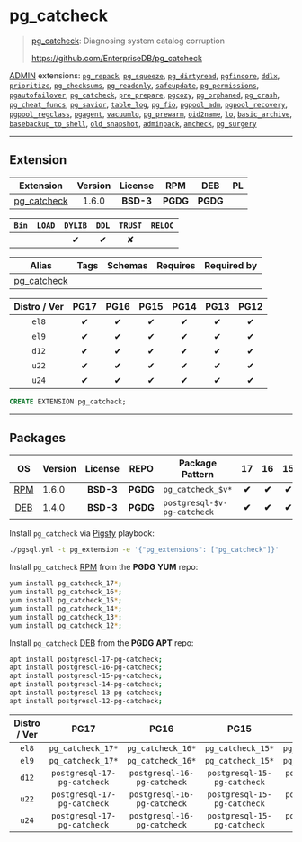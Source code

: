 # pg_catcheck


> [pg_catcheck](https://github.com/EnterpriseDB/pg_catcheck): Diagnosing system catalog corruption
>
> https://github.com/EnterpriseDB/pg_catcheck





[ADMIN](/admin) extensions: [`pg_repack`](/pg_repack), [`pg_squeeze`](/pg_squeeze), [`pg_dirtyread`](/pg_dirtyread), [`pgfincore`](/pgfincore), [`ddlx`](/ddlx), [`prioritize`](/prioritize), [`pg_checksums`](/pg_checksums), [`pg_readonly`](/pg_readonly), [`safeupdate`](/safeupdate), [`pg_permissions`](/pg_permissions), [`pgautofailover`](/pgautofailover), [`pg_catcheck`](/pg_catcheck), [`pre_prepare`](/pre_prepare), [`pgcozy`](/pgcozy), [`pg_orphaned`](/pg_orphaned), [`pg_crash`](/pg_crash), [`pg_cheat_funcs`](/pg_cheat_funcs), [`pg_savior`](/pg_savior), [`table_log`](/table_log), [`pg_fio`](/pg_fio), [`pgpool_adm`](/pgpool_adm), [`pgpool_recovery`](/pgpool_recovery), [`pgpool_regclass`](/pgpool_regclass), [`pgagent`](/pgagent), [`vacuumlo`](/vacuumlo), [`pg_prewarm`](/pg_prewarm), [`oid2name`](/oid2name), [`lo`](/lo), [`basic_archive`](/basic_archive), [`basebackup_to_shell`](/basebackup_to_shell), [`old_snapshot`](/old_snapshot), [`adminpack`](/adminpack), [`amcheck`](/amcheck), [`pg_surgery`](/pg_surgery)


-------
## Extension


| Extension | Version | License | RPM | DEB | PL |
|-----------|:-------:|:-------:|:---:|:---:|:--:|
| [pg_catcheck](https://github.com/EnterpriseDB/pg_catcheck) | 1.6.0 | **<span class="tcblue">BSD-3</span>** | **<span class="tccyan">PGDG</span>** | **<span class="tccyan">PGDG</span>** |  |



| `Bin` | `LOAD` | `DYLIB` | `DDL` | `TRUST` | `RELOC` |
|:-----:|:------:|:-------:|:-----:|:-------:|:-------:|
|  |  | <span class="tcblue">✔</span> | <span class="tcblue">✔</span> | <span class="tcwarn">✘</span> |  |



| Alias | Tags | Schemas | Requires | Required by |
|-------|------|---------|----------|-------------|
| [pg_catcheck](/pg_catcheck) |  |  |  |  |



| Distro / Ver | PG17 | PG16 | PG15 | PG14 | PG13 | PG12 |
|:------------:|:----:|:----:|:----:|:----:|:----:|:----:|
| `el8` | <span class="tcblue">✔</span> | <span class="tcblue">✔</span> | <span class="tcblue">✔</span> | <span class="tcblue">✔</span> | <span class="tcblue">✔</span> | <span class="tcblue">✔</span> |
| `el9` | <span class="tcblue">✔</span> | <span class="tcblue">✔</span> | <span class="tcblue">✔</span> | <span class="tcblue">✔</span> | <span class="tcblue">✔</span> | <span class="tcblue">✔</span> |
| `d12` | <span class="tcblue">✔</span> | <span class="tcblue">✔</span> | <span class="tcblue">✔</span> | <span class="tcblue">✔</span> | <span class="tcblue">✔</span> | <span class="tcblue">✔</span> |
| `u22` | <span class="tcblue">✔</span> | <span class="tcblue">✔</span> | <span class="tcblue">✔</span> | <span class="tcblue">✔</span> | <span class="tcblue">✔</span> | <span class="tcblue">✔</span> |
| `u24` | <span class="tcblue">✔</span> | <span class="tcblue">✔</span> | <span class="tcblue">✔</span> | <span class="tcblue">✔</span> | <span class="tcblue">✔</span> | <span class="tcblue">✔</span> |





```sql
CREATE EXTENSION pg_catcheck;
```

-----------


## Packages


| OS | Version | License | REPO | Package Pattern | 17 | 16 | 15 | 14 | 13 | 12 | Dependency |
|:--:|---------|:-------:|:----:|-----------------|:--:|:--:|:--:|:--:|:--:|:--:|------------|
| [RPM](/rpm) | 1.6.0 | **<span class="tcblue">BSD-3</span>** | **<span class="tccyan">PGDG</span>** | `pg_catcheck_$v*` | **<span class="tccyan">✔</span>** | **<span class="tccyan">✔</span>** | **<span class="tccyan">✔</span>** | **<span class="tccyan">✔</span>** | **<span class="tccyan">✔</span>** | **<span class="tccyan">✔</span>** |  |
| [DEB](/deb) | 1.4.0 | **<span class="tcblue">BSD-3</span>** | **<span class="tccyan">PGDG</span>** | `postgresql-$v-pg-catcheck` | **<span class="tccyan">✔</span>** | **<span class="tccyan">✔</span>** | **<span class="tccyan">✔</span>** | **<span class="tccyan">✔</span>** | **<span class="tccyan">✔</span>** | **<span class="tccyan">✔</span>** |  |



Install `pg_catcheck` via [Pigsty](https://pigsty.io/docs/pgext/usage/install/) playbook:

```bash
./pgsql.yml -t pg_extension -e '{"pg_extensions": ["pg_catcheck"]}'
```


Install `pg_catcheck` [RPM](/rpm) from the **<span class="tccyan">PGDG</span>** **YUM** repo:

```bash
yum install pg_catcheck_17*;
yum install pg_catcheck_16*;
yum install pg_catcheck_15*;
yum install pg_catcheck_14*;
yum install pg_catcheck_13*;
yum install pg_catcheck_12*;
```


Install `pg_catcheck` [DEB](/deb) from the **<span class="tccyan">PGDG</span>** **APT** repo:

```bash
apt install postgresql-17-pg-catcheck;
apt install postgresql-16-pg-catcheck;
apt install postgresql-15-pg-catcheck;
apt install postgresql-14-pg-catcheck;
apt install postgresql-13-pg-catcheck;
apt install postgresql-12-pg-catcheck;
```




| Distro / Ver | PG17 | PG16 | PG15 | PG14 | PG13 | PG12 |
|:------------:|:----:|:----:|:----:|:----:|:----:|:----:|
| `el8` | `pg_catcheck_17*` | `pg_catcheck_16*` | `pg_catcheck_15*` | `pg_catcheck_14*` | `pg_catcheck_13*` | `pg_catcheck_12*` |
| `el9` | `pg_catcheck_17*` | `pg_catcheck_16*` | `pg_catcheck_15*` | `pg_catcheck_14*` | `pg_catcheck_13*` | `pg_catcheck_12*` |
| `d12` | `postgresql-17-pg-catcheck` | `postgresql-16-pg-catcheck` | `postgresql-15-pg-catcheck` | `postgresql-14-pg-catcheck` | `postgresql-13-pg-catcheck` | `postgresql-12-pg-catcheck` |
| `u22` | `postgresql-17-pg-catcheck` | `postgresql-16-pg-catcheck` | `postgresql-15-pg-catcheck` | `postgresql-14-pg-catcheck` | `postgresql-13-pg-catcheck` | `postgresql-12-pg-catcheck` |
| `u24` | `postgresql-17-pg-catcheck` | `postgresql-16-pg-catcheck` | `postgresql-15-pg-catcheck` | `postgresql-14-pg-catcheck` | `postgresql-13-pg-catcheck` | `postgresql-12-pg-catcheck` |





